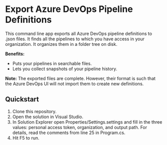 # Export Azure DevOps Pipeline Definitions
This command line app exports all Azure DevOps pipeline definitions to .json files. It finds all the pipelines to which you have access in your organization. It organizes them in a folder tree on disk. 

**Benefits:** 
- Puts your pipelines in searchable files.
- Lets you collect snapshots of your pipeline history. 

**Note:** 
The exported files are complete. However, their format is such that the Azure DevOps UI will not import them to create new definitions.

## Quickstart
1. Clone this repository.
1. Open the solution in Visual Studio.
1. In Solution Explorer open Properties/Settings.settings and fill in the three values: personal access token, organization, and output path.
   For details, read the comments from line 25 in Program.cs.
1. Hit F5 to run.
